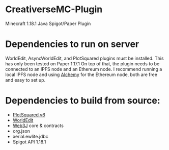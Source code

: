 # CreativerseMC-Plugin
Minecraft 1.18.1 Java Spigot/Paper Plugin

# Dependencies to run on server
WorldEdit, AsyncWorldEdit, and PlotSquared plugins must be installed. This has only been tested on Paper 1.17.1
On top of that, the plugin needs to be connected to an IPFS node and an Ethereum node. I recommend running a local IPFS node and using [Alchemy](https://www.alchemy.com/) for the Ethereum node, both are free and easy to set up.

# Dependencies to build from source:
- [PlotSquared v6](https://github.com/IntellectualSites/PlotSquared)
- [WorldEdit](https://github.com/EngineHub/WorldEdit)
- [Web3J](https://github.com/web3j/web3j) core & contracts
- org.json
- xerial.ewlite.jdbc
- Spigot API 1.18.1
